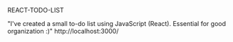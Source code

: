 REACT-TODO-LIST

"I've created a small to-do list using JavaScript (React). Essential for good organization :)"
http://localhost:3000/
